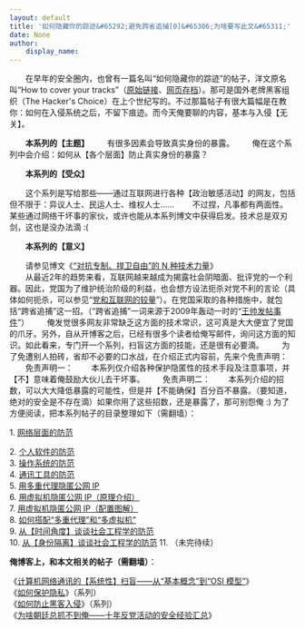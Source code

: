 ```yaml
---
layout: default
title: '如何隐藏你的踪迹&#65292;避免跨省追捕[0]&#65306;为啥要写此文&#65311;'
date: None
author:
    display_name: 
---
```


  
　　在早年的安全圈内，也曾有一篇名叫“如何隐藏你的踪迹”的帖子，洋文原名叫“How to cover your tracks”（[原始链接](http://freeworld.thc.org/papers/COVER-1.TXT)、[网页存档](https://web.archive.org/web/20071012070820/http://freeworld.thc.org/papers/COVER-1.TXT)）。那可是国外老牌黑客组织（The Hacker's Choice）在上个世纪写的。不过那篇帖子有很大篇幅是在教你：如何在入侵系统之后，不留下痕迹。而今天俺要聊的内容，基本与入侵【无关】。  
  
　　**本系列的【主题】** 　　有很多因素会导致真实身份的暴露。 　　俺在这个系列中会介绍：如何从【各个层面】防止真实身份的暴露？

　　**本系列的【受众】**

　　这个系列是写给那些——通过互联网进行各种【政治敏感活动】的网友，包括但不限于：异议人士、民运人士、维权人士...... 　　不过捏，凡事都有两面性。某些通过网络干坏事的家伙，或许也能从本系列博文中获得启发。技术总是双刃剑，这也是没办法滴 :(

　　**本系列的【意义】**

  
　　请参见博文《[“对抗专制、捍卫自由”的 N 种技术力量](https://program-think.blogspot.com/2015/08/Technology-and-Freedom.html)》  
　　从最近2年的趋势来看，互联网越来越成为揭露社会阴暗面、批评党的一个利器。因此，党国为了维护统治阶级的利益，也会想方设法扼杀对党不利的言论（具体如何扼杀，可以参见“[党和互联网的较量](https://program-think.blogspot.com/2009/07/party-pk-internet.html)”）。在党国采取的各种措施中，就包括“跨省追捕”这一招。（“跨省追捕”一词来源于2009年轰动一时的“[王帅发帖事件](https://zh.wikipedia.org/wiki/%E7%8E%8B%E5%B8%85%E5%8F%91%E8%B4%B4%E4%BA%8B%E4%BB%B6)”） 　　俺发觉很多网友非常缺乏这方面的技术常识，这可真是大大便宜了党国的爪牙。另外，自从开博客之后，已经有很多个读者给俺写邮件，询问这方面的知识。如此看来，专门开一个系列，扫盲这方面的技能，还是很有必要滴。 　　为了免遭别人拍砖，省却不必要的口水战，在介绍正式内容前，先来个免责声明： 　　免责声明一： 　　本系列仅介绍各种保护隐匿性的技术手段及注意事项，并【不】意味着俺鼓励大伙儿去干坏事。 　　免责声明二： 　　本系列介绍的招数，可以大大降低暴露的可能性，但是并【不能确保】百分百不暴露。（要知道，绝对的安全是不存在滴）如果你用了这些招数，还是暴露了，那可别怨俺 :) 为了方便阅读，把本系列帖子的目录整理如下（需翻墙）：

1\. [网络层面的防范](https://program-think.blogspot.com/2010/04/howto-cover-your-tracks-1.html)

  
2\. [个人软件的防范](https://program-think.blogspot.com/2010/04/howto-cover-your-tracks-2.html)  
3\. [操作系统的防范](https://program-think.blogspot.com/2010/05/howto-cover-your-tracks-3.html)  
4\. [通讯工具的防范](https://program-think.blogspot.com/2012/02/howto-cover-your-tracks-4.html)  
5\. [用多重代理隐匿公网 IP](https://program-think.blogspot.com/2012/03/howto-cover-your-tracks-5.html)  
6\. [用虚拟机隐匿公网 IP（原理介绍）](https://program-think.blogspot.com/2013/01/howto-cover-your-tracks-6.html)  
7\. [用虚拟机隐匿公网 IP（配置图解）](https://program-think.blogspot.com/2013/01/howto-cover-your-tracks-7.html)  
8\. [如何搭配“多重代理”和“多虚拟机”](https://program-think.blogspot.com/2015/04/howto-cover-your-tracks-8.html)  
9\. [从【时间角度】谈谈社会工程学的防范](https://program-think.blogspot.com/2017/06/howto-cover-your-tracks-9.html)  
10\. [从【身份隔离】谈谈社会工程学的防范](https://program-think.blogspot.com/2017/12/howto-cover-your-tracks-10.html) 11. （未完待续）

**俺博客上，和本文相关的帖子（需翻墙）**：

  
《[计算机网络通讯的【系统性】扫盲——从“基本概念”到“OSI 模型”](https://program-think.blogspot.com/2021/03/Computer-Networks-Overview.html)》  
《[如何保护隐私](https://program-think.blogspot.com/2013/06/privacy-protection-0.html)》（系列）  
《[如何防止黑客入侵](https://program-think.blogspot.com/2010/06/howto-prevent-hacker-attack-0.html)》（系列）  
《[为啥朝廷总抓不到俺——十年反党活动的安全经验汇总](https://program-think.blogspot.com/2019/01/Security-Guide-for-Political-Activists.html)》

